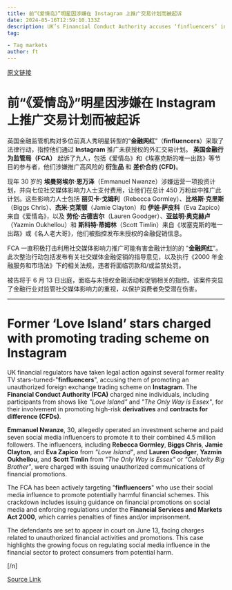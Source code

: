 ```yaml
---
title: 前“《爱情岛》”明星因涉嫌在 Instagram 上推广交易计划而被起诉
date: 2024-05-16T12:59:10.133Z
description: UK’s Financial Conduct Authority accuses ‘finfluencers’ in social media crackdown
tag: 

- Tag markets
author: ft
---
```


[原文链接](https://ft.com/content/a8b24738-49b9-4576-a405-33d5fa45b75a)

# 前“**《爱情岛》**”明星因涉嫌在 Instagram 上推广交易计划而被起诉

英国金融监管机构对多位前真人秀明星转型的“**金融网红**”（**finfluencers**）采取了法律行动，指控他们通过 **Instagram** 推广未获授权的外汇交易计划。 **英国金融行为监管局（FCA）** 起诉了九人，包括《爱情岛》和《埃塞克斯的唯一出路》等节目的参与者，他们涉嫌推广高风险的 **衍生品** 和 **差价合约 (CFD)**。

现年 30 岁的 **埃曼努埃尔·恩万泽**（Emmanuel Nwanze）涉嫌运营一项投资计划，并向七位社交媒体影响力人士支付费用，让他们在总计 450 万粉丝中推广此计划。这些影响力人士包括 **丽贝卡·戈姆利**（Rebecca Gormley）、**比格斯·克里斯**（Biggs Chris）、**杰米·克莱顿**（Jamie Clayton）和 **伊娃·萨皮科**（Eva Zapico）来自《爱情岛》，以及 **劳伦·古德吉尔**（Lauren Goodger）、**亚兹明·奥克赫卢**（Yazmin Oukhellou）和 **斯科特·蒂姆林**（Scott Timlin）来自《埃塞克斯的唯一出路》或《名人老大哥》，他们被指控发布未授权的金融促销信息。

FCA 一直积极打击利用社交媒体影响力推广可能有害金融计划的的 "**金融网红**"。此次整治行动包括发布有关社交媒体金融促销的指导意见，以及执行《2000 年金融服务和市场法》下的相关法规，违者将面临罚款和/或监禁处罚。

被告将于 6 月 13 日出庭，面临与未授权金融活动和促销相关的指控。该案件突显了金融行业对监管社交媒体影响力的重视，以保护消费者免受潜在伤害。

---

# Former ‘Love Island’ stars charged with promoting trading scheme on Instagram

UK financial regulators have taken legal action against several former reality TV stars-turned-"**finfluencers**", accusing them of promoting an unauthorized foreign exchange trading scheme on **Instagram**. The **Financial Conduct Authority (FCA)** charged nine individuals, including participants from shows like *"Love Island"* and *"The Only Way is Essex"*, for their involvement in promoting high-risk **derivatives** and **contracts for difference (CFDs)**. 

**Emmanuel Nwanze**, 30, allegedly operated an investment scheme and paid seven social media influencers to promote it to their combined 4.5 million followers. The influencers, including **Rebecca Gormley**, **Biggs Chris**, **Jamie Clayton**, and **Eva Zapico** from *"Love Island"*, and **Lauren Goodger**, **Yazmin Oukhellou**, and **Scott Timlin** from *"The Only Way is Essex"* or *"Celebrity Big Brother"*, were charged with issuing unauthorized communications of financial promotions. 

The FCA has been actively targeting "**finfluencers**" who use their social media influence to promote potentially harmful financial schemes. This crackdown includes issuing guidance on financial promotions on social media and enforcing regulations under the **Financial Services and Markets Act 2000**, which carries penalties of fines and/or imprisonment. 

The defendants are set to appear in court on June 13, facing charges related to unauthorized financial activities and promotions. This case highlights the growing focus on regulating social media influence in the financial sector to protect consumers from potential harm. 

[/n]

[Source Link](https://ft.com/content/a8b24738-49b9-4576-a405-33d5fa45b75a)

